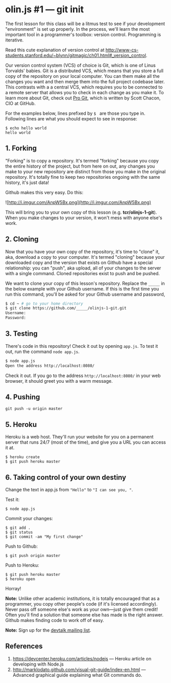 # olin.js #1 — git init

The first lesson for this class will be a litmus test to see if your development "environment" is set up properly. In the process, we'll learn the most important tool in a programmer's toolbox: version control. Programming is iterative.

Read this cute explanation of version control at <http://www-cs-students.stanford.edu/~blynn/gitmagic/ch01.html#_version_control>.

Our version control system (VCS) of choice is Git, which is one of Linus Torvalds' babies. Git is a distributed VCS, which means that
you store a full copy of the repository on your local computer.  You can them make all the changes you want and then merge them into the
full project codebase later. This contrasts with a a central VCS, which requires you to be connected to a remote server that allows you to
check in each change as you make it.  To learn more about Git, check out [Pro Git](http://git-scm.com/book), which is written by Scott Chacon, CIO at GitHub.

For the examples below, lines prefixed by `$ ` are those you type in. Following lines are what you should expect to see in response:

```
$ echo hello world
hello world
```

## 1. Forking

"Forking" is to copy a repository. It's termed "forking" because you copy the entire history of the project, but from here on out, any changes you make to your new repository are distinct from those you make in the original repository. It's totally fine to keep two repositories ongoing with the same history, it's just data! 

Github makes this very easy. Do this:

![http://i.imgur.com/AnpW5Bx.png](http://i.imgur.com/AnpW5Bx.png)

This will bring you to your own copy of this lesson (e.g. **tcr/olinjs-1-git**). When you make changes to your version, it won't mess with anyone else's work.

## 2. Cloning

Now that you have your own copy of the repository, it's time to "clone" it, aka, download a copy to your computer. It's termed "cloning" because your downloaded copy and the version that exists on Github have a special relationship: you can "push", aka upload, all of your changes to the server with a single command. Cloned repositories exist to push and be pushed.

We want to clone your copy of this lesson's repository. Replace the `_____` in the below example with your Github username. If this is the first time you run this command, you'll be asked for your Github username and password,

```sh
$ cd ~ # go to your home directory
$ git clone https://github.com/_____/olinjs-1-git.git
Username:
Password:
```

## 3. Testing

There's code in this repository! Check it out by opening `app.js`. To test it out, run the command `node app.js`.

```sh
$ node app.js
Open the address http://localhost:8080/
```

Check it out. If you go to the address `http://localhost:8080/` in your web browser, it should greet you with a warm message.

## 4. Pushing

```
git push -u origin master
```

## 5. Heroku

Heroku is a web host. They'll run your website for you on a permanent server that runs 24/7 (most of the time), and give you a URL you can access it at.

```
$ heroku create
$ git push heroku master
```

## 6. Taking control of your own destiny

Change the text in app.js from `"Hello"` to `"I can see you, "`.

Test it:

```
$ node app.js
```

Commit your changes:

```
$ git add .
$ git status
$ git commit -am "My first change"
```

Push to Github:

```
$ git push origin master
```

Push to Heroku:

```
$ git push heroku master
$ heroku open
```

Horray!

**Note:** Unlike other academic institutions, it is totally encouraged that as a programmer, you copy other people's code (if it's licensed accordingly). Never pass off someone else's work as your own—just give them credit! Often you'll find a solution that someone else has made is the right answer. Github makes finding code to work off of easy. 

**Note:** Sign up for the [devtalk mailing list](https://lists.olin.edu/mailman/listinfo/devtalk).

## References

1. <https://devcenter.heroku.com/articles/nodejs> — Heroku article on developing with Node.js
2. <http://marklodato.github.com/visual-git-guide/index-en.html> — Advanced graphical guide explaining what Git commands do.
